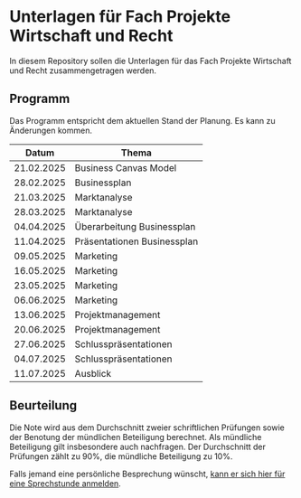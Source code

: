 # Unterlagen für Fach Projekte Wirtschaft und Recht

In diesem Repository sollen die Unterlagen für das Fach Projekte
Wirtschaft und Recht zusammengetragen werden.

## Programm

Das Programm entspricht dem aktuellen Stand der Planung. Es kann zu
Änderungen kommen.

| Datum | Thema |
| ----- | ----- |
| 21.02.2025 | Business Canvas Model |
| 28.02.2025 | Businessplan |
| 21.03.2025 | Marktanalyse |
| 28.03.2025 | Marktanalyse |
| 04.04.2025 | Überarbeitung Businessplan |
| 11.04.2025 | Präsentationen Businessplan |
| 09.05.2025 | Marketing |
| 16.05.2025 | Marketing |
| 23.05.2025 | Marketing |
| 06.06.2025 | Marketing |
| 13.06.2025 | Projektmanagement |
| 20.06.2025 | Projektmanagement |
| 27.06.2025 | Schlusspräsentationen |
| 04.07.2025 | Schlusspräsentationen |
| 11.07.2025 | Ausblick |



## Beurteilung

Die Note wird aus dem Durchschnitt zweier schriftlichen Prüfungen
sowie der Benotung der mündlichen Beteiligung berechnet. Als mündliche
Beteiligung gilt insbesondere auch nachfragen. Der
Durchschnitt der Prüfungen zählt zu 90%, die mündliche Beteiligung zu
10%.  

Falls jemand eine persönliche Besprechung wünscht, [kann er sich hier für
eine Sprechstunde anmelden](https://calendar.app.google/Rwb7qnemeNEhK682A).
